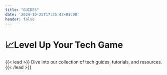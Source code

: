 ```yaml
---
title: "GUIDES"
date: '2024-10-25T17:35:43+01:00'
header: false
---
```


<h1 class="responsive-title-style-2">📈Level Up Your Tech Game</h1>
{{< lead >}}
Dive into our collection of tech guides, tutorials, and resources.
{{< /lead >}}